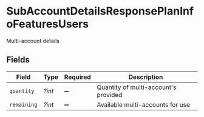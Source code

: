 # SubAccountDetailsResponsePlanInfoFeaturesUsers

Multi-account details


## Fields

| Field                                | Type                                 | Required                             | Description                          |
| ------------------------------------ | ------------------------------------ | ------------------------------------ | ------------------------------------ |
| `quantity`                           | *?int*                               | :heavy_minus_sign:                   | Quantity of multi-account's provided |
| `remaining`                          | *?int*                               | :heavy_minus_sign:                   | Available multi-accounts for use     |